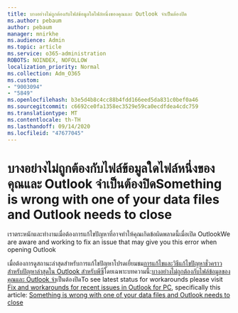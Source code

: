 ```yaml
---
title: บางอย่างไม่ถูกต้องกับไฟล์ข้อมูลใดไฟล์หนึ่งของคุณและ Outlook จำเป็นต้องปิด
ms.author: pebaum
author: pebaum
manager: mnirkhe
ms.audience: Admin
ms.topic: article
ms.service: o365-administration
ROBOTS: NOINDEX, NOFOLLOW
localization_priority: Normal
ms.collection: Adm_O365
ms.custom:
- "9003094"
- "5849"
ms.openlocfilehash: b3e5d4b8c4cc88b4fdd166eed5da831c0bef0a46
ms.sourcegitcommit: c6692ce0fa1358ec3529e59ca0ecdfdea4cdc759
ms.translationtype: MT
ms.contentlocale: th-TH
ms.lasthandoff: 09/14/2020
ms.locfileid: "47677045"
---
```

# <a name="something-is-wrong-with-one-of-your-data-files-and-outlook-needs-to-close"></a><span data-ttu-id="11db3-102">บางอย่างไม่ถูกต้องกับไฟล์ข้อมูลใดไฟล์หนึ่งของคุณและ Outlook จำเป็นต้องปิด</span><span class="sxs-lookup"><span data-stu-id="11db3-102">Something is wrong with one of your data files and Outlook needs to close</span></span>

<span data-ttu-id="11db3-103">เราตระหนักและทำงานเมื่อต้องการแก้ไขปัญหาที่อาจทำให้คุณเกิดข้อผิดพลาดนี้เมื่อเปิด Outlook</span><span class="sxs-lookup"><span data-stu-id="11db3-103">We are aware and working to fix an issue that may give you this error when opening Outlook</span></span>

<span data-ttu-id="11db3-104">เมื่อต้องการดูสถานะล่าสุดสำหรับการแก้ไขปัญหาโปรดเยี่ยมชม[การแก้ไขและวิธีแก้ไขปัญหาชั่วคราวสำหรับปัญหาล่าสุดใน Outlook สำหรับพีซี](https://support.microsoft.com/office/ecf61305-f84f-4e13-bb73-95a214ac1230)โดยเฉพาะบทความนี้:[บางอย่างไม่ถูกต้องกับไฟล์ข้อมูลของคุณและ Outlook จำ](https://support.microsoft.com/office/a3b59934-2446-4f2a-bd25-58f88188b9b2)เป็นต้องปิด</span><span class="sxs-lookup"><span data-stu-id="11db3-104">To see latest status for workarounds please visit  [Fix and workarounds for recent issues in Outlook for PC](https://support.microsoft.com/office/ecf61305-f84f-4e13-bb73-95a214ac1230), specifically this article: [Something is wrong with one of your data files and Outlook needs to close](https://support.microsoft.com/office/a3b59934-2446-4f2a-bd25-58f88188b9b2)</span></span>
